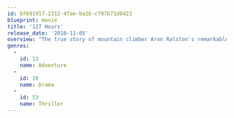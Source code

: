 ```yaml
---
id: bf691917-2312-4fae-ba16-cf07b71d8423
blueprint: movie
title: '127 Hours'
release_date: '2010-11-05'
overview: "The true story of mountain climber Aron Ralston's remarkable adventure to save himself after a fallen boulder crashes on his arm and traps him in an isolated canyon in Utah."
genres:
  -
    id: 12
    name: Adventure
  -
    id: 18
    name: Drama
  -
    id: 53
    name: Thriller
---
```

